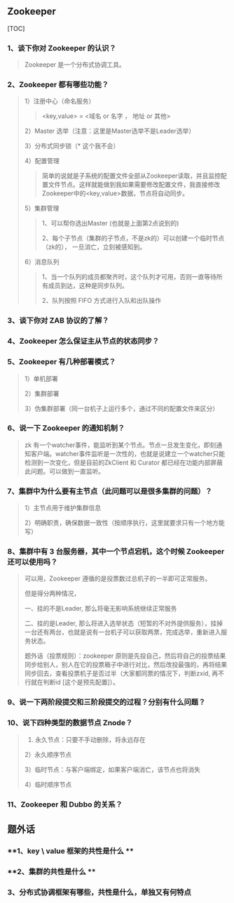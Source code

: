 ## Zookeeper

[TOC]

### **1、谈下你对 Zookeeper 的认识？**

> Zookeeper 是一个分布式协调工具。



### **2、Zookeeper 都有哪些功能？** 

> 1）注册中心（命名服务）
>
> > <key,value> = <域名 or 名字 ， 地址 or 其他>
>
> 2）Master 选举（注意：这里是Master选举不是Leader选举）
>
> 3）分布式同步锁（* 这个我不会）
>
> 4）配置管理
>
> > 简单的说就是子系统的配置文件全部从Zookeeper读取，并且监控配置文件节点。这样就能做到我如果需要修改配置文件，我直接修改Zookeeper中的<key,value>数据，节点将自动同步。
>
> 5）集群管理
>
> > 1、可以帮你选出Master (也就是上面第2点说到的)
> >
> > 2、每个子节点（集群的子节点，不是zk的）可以创建一个临时节点（zk的）， 一旦消亡，立刻被感知到。
>
> 6）消息队列
>
> > 1、当一个队列的成员都聚齐时，这个队列才可用，否则一直等待所有成员到达，这种是同步队列。
> >
> > 2、队列按照 FIFO 方式进行入队和出队操作



### **3、谈下你对 ZAB 协议的了解？**



### **4、Zookeeper 怎么保证主从节点的状态同步？**



### **5、Zookeeper 有几种部署模式？**

> 1）单机部署
>
> 2）集群部署
>
> 3）伪集群部署（同一台机子上运行多个，通过不同的配置文件来区分）



### **6、说一下 Zookeeper 的通知机制？**

> zk 有一个watcher事件，能监听到某个节点。节点一旦发生变化，即刻通知客户端。watcher事件监听是一次性的，也就是说建立一个watcher只能检测到一次变化，但是目前的ZkClient 和 Curator 都已经在功能内部屏蔽此问题。可以做到一直监听。



### **7、集群中为什么要有主节点（此问题可以是很多集群的问题）？**

> 1）主节点用于维护集群信息
>
> 2）明确职责，确保数据一致性（按顺序执行，这里就要求只有一个地方能写）



### **8、集群中有 3 台服务器，其中一个节点宕机，这个时候 Zookeeper 还可以使用吗？**

> 可以用，Zookeeper  遵循的是投票数过总机子的一半即可正常服务。
>
> 但是得分两种情况，
>
> 一、挂的不是Leader, 那么将毫无影响系统继续正常服务
>
> 二、挂的是Leader, 那么将进入选举状态（短暂的不对外提供服务），挂掉一台还有两台，也就是说有一台机子可以获取两票，完成选举，重新进入服务状态。
>
> 题外话（投票规则）：zookeeper 原则是先投自己，然后将自己的投票结果同步给别人，别人在它的投票箱子中进行对比，然后改投最强的，再将结果同步回去，查看投票机子是否过半（大家都同票的情况下，判断zxid,  再不行就在判断id [这个是预先配置]）。



### **9、说一下两阶段提交和三阶段提交的过程？分别有什么问题？**



### **10、说下四种类型的数据节点 Znode？**

> 1)  永久节点：只要不手动删除，将永远存在
>
> 2）永久顺序节点
>
> 3）临时节点：与客户端绑定，如果客户端消亡，该节点也将消失
>
> 4）临时顺序节点



### **11、Zookeeper 和 Dubbo 的关系？**







## 题外话

### **1、key \ value 框架的共性是什么 **



### **2、集群的共性是什么 **



### **3、分布式协调框架有哪些，共性是什么，单独又有何特点**


